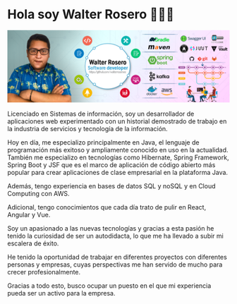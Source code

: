 # Hola soy Walter Rosero 👋👨‍💻

<img src="https://raw.githubusercontent.com/walterroseroec/walterroseroec/main/header-image-banner-walter-rosero.png" alt="banner that says Walter Roserol - Software Developer- Frontend and Backend, Bachelor of Information Systems and content creator">

Licenciado en Sistemas de información, soy un desarrollador de aplicaciones web experimentado con un historial demostrado de trabajo en la industria de servicios y tecnología de la información. 

Hoy en día, me especializo principalmente en Java, el lenguaje de programación más exitoso y ampliamente conocido en uso en la actualidad. También me especializo en tecnologías como Hibernate, Spring Framework, Spring Boot y JSF que es el marco de aplicación de código abierto más popular para crear aplicaciones de clase empresarial en la plataforma Java.

Además, tengo experiencia en bases de datos SQL y noSQL y en Cloud Computing con AWS.

Adicional, tengo conocimientos que cada día trato de pulir en React, Angular y Vue.

Soy un apasionado a las nuevas tecnologías y gracias a esta pasión he tenido la curiosidad de ser un autodidacta, lo que me ha llevado a subir mi escalera de éxito.

He tenido la oportunidad de trabajar en diferentes proyectos con diferentes personas y empresas, cuyas perspectivas me han servido de mucho para crecer profesionalmente.

Gracias a todo esto, busco ocupar un puesto en el que mi experiencia pueda ser un activo para la empresa.

<!--
**walterroseroec/walterroseroec** is a ✨ _special_ ✨ repository because its `README.md` (this file) appears on your GitHub profile.

Here are some ideas to get you started:

- 🔭 I’m currently working on ...
- 🌱 I’m currently learning ...
- 👯 I’m looking to collaborate on ...
- 🤔 I’m looking for help with ...
- 💬 Ask me about ...
- 📫 How to reach me: ...
- 😄 Pronouns: ...
- ⚡ Fun fact: ...
-->
